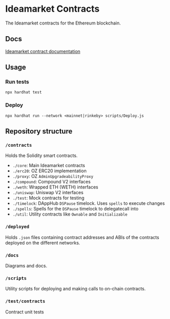 # Ideamarket Contracts

The Ideamarket contracts for the Ethereum blockchain.

## Docs

[Ideamarket contract documentation](https://docs.ideamarket.io/contracts)

## Usage

### Run tests

`npx hardhat test`

### Deploy

`npx hardhat run --network <mainnet|rinkeby> scripts/Deploy.js`

## Repository structure

### `/contracts`

Holds the Solidity smart contracts.

-   `./core`: Main Ideamarket contracts
-   `./erc20`: OZ ERC20 implementation
-   `./proxy`: OZ `AdminUpgradeabilityProxy`
-   `./compound`: Compound V2 interfaces
-   `./weth`: Wrapped ETH (WETH) interfaces
-   `./uniswap`: Uniswap V2 interfaces
-   `./test`: Mock contracts for testing
-   `./timelock`: DAppHub `DSPause` timelock. Uses `spells` to execute changes
-   `./spells`: Spells for the `DSPause` timelock to delegatecall into
-   `./util`: Utility contracts like `Ownable` and `Initializable`

### `/deployed`

Holds `.json` files containing contract addresses and ABIs of the contracts deployed on the different networks.

### `/docs`

Diagrams and docs.

### `/scripts`

Utility scripts for deploying and making calls to on-chain contracts.

### `/test/contracts`

Contract unit tests
